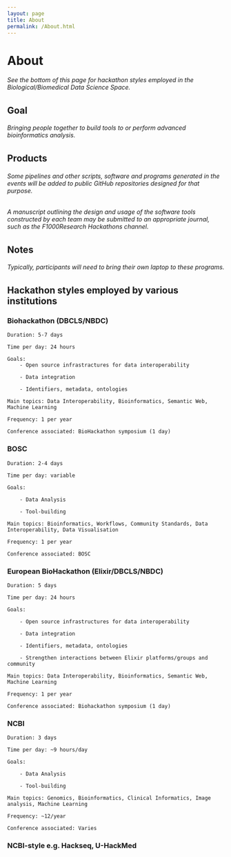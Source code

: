 ```yaml
---
layout: page
title: About
permalink: /About.html
---
```

# About

###### See the bottom of this page for hackathon styles employed in the Biological/Biomedical Data Science Space.

## Goal

###### Bringing people together to build tools to or perform advanced bioinformatics analysis.

## Products

###### Some pipelines and other scripts, software and programs generated in the events will be added to public GitHub repositories designed for that purpose.

###### A manuscript outlining the design and usage of the software tools constructed by each team may be submitted to an appropriate journal, such as the F1000Research Hackathons channel.

## Notes

###### Typically, participants will need to bring their own laptop to these programs.

## Hackathon styles employed by various institutions

### Biohackathon (DBCLS/NBDC)

    Duration: 5-7 days

    Time per day: 24 hours

    Goals: 
        - Open source infrastractures for data interoperability

        - Data integration

        - Identifiers, metadata, ontologies

    Main topics: Data Interoperability, Bioinformatics, Semantic Web, Machine Learning

    Frequency: 1 per year

    Conference associated: BioHackathon symposium (1 day)

### BOSC

    Duration: 2-4 days

    Time per day: variable

    Goals: 

        - Data Analysis

        - Tool-building

    Main topics: Bioinformatics, Workflows, Community Standards, Data Interoperability, Data Visualisation

    Frequency: 1 per year

    Conference associated: BOSC 

### European BioHackathon (Elixir/DBCLS/NBDC)

    Duration: 5 days

    Time per day: 24 hours

    Goals: 

        - Open source infrastructures for data interoperability

        - Data integration

        - Identifiers, metadata, ontologies

        - Strengthen interactions between Elixir platforms/groups and community

    Main topics: Data Interoperability, Bioinformatics, Semantic Web, Machine Learning

    Frequency: 1 per year

    Conference associated: Biohackathon symposium (1 day)

### NCBI

    Duration: 3 days

    Time per day: ~9 hours/day

    Goals: 

        - Data Analysis

        - Tool-building

    Main topics: Genomics, Bioinformatics, Clinical Informatics, Image analysis, Machine Learning

    Frequency: ~12/year

    Conference associated: Varies 

### NCBI-style e.g. Hackseq, U-HackMed
